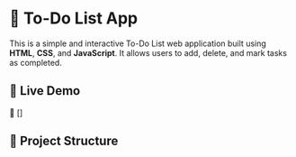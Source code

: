# 📝 To-Do List App

This is a simple and interactive To-Do List web application built using **HTML**, **CSS**, and **JavaScript**. It allows users to add, delete, and mark tasks as completed.

## 🚀 Live Demo

🔗 []  


## 📁 Project Structure

